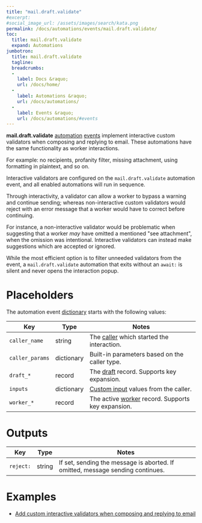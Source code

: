 ```yaml
---
title: "mail.draft.validate"
#excerpt: 
#social_image_url: /assets/images/search/kata.png
permalink: /docs/automations/events/mail.draft.validate/
toc:
  title: mail.draft.validate
  expand: Automations
jumbotron:
  title: mail.draft.validate
  tagline: 
  breadcrumbs:
  -
    label: Docs &raquo;
    url: /docs/home/
  -
    label: Automations &raquo;
    url: /docs/automations/
  -
    label: Events &raquo;
    url: /docs/automations/#events
---
```


**mail.draft.validate** [automation](/docs/automations/) [events](/docs/automations/#events) implement interactive custom validators when composing and replying to email. These automations have the same functionality as worker interactions.

For example: no recipients, profanity filter, missing attachment, using formatting in plaintext, and so on.

Interactive validators are configured on the `mail.draft.validate` automation event, and all enabled automations will run in sequence.

Through interactivity, a validator can allow a worker to bypass a warning and continue sending; whereas non-interactive custom validators would reject with an error message that a worker would have to correct before continuing.

For instance, a non-interactive validator would be problematic when suggesting that a worker *may* have omitted a mentioned "see attachment", when the omission was intentional. Interactive validators can instead make suggestions which are accepted or ignored.

While the most efficient option is to filter unneeded validators from the event, a `mail.draft.validate` automation that exits without an `await:` is silent and never opens the interaction popup.

# Placeholders

The automation event [dictionary](/docs/automations/#dictionaries) starts with the following values:

| Key | Type | Notes
|-|-|-
| `caller_name` | string | The [caller](#callers) which started the interaction.
| `caller_params` | dictionary | Built-in parameters based on the caller type.
| `draft_*` | record | The [draft](/docs/records/types/draft/) record. Supports key expansion.
| `inputs` | dictionary | [Custom input](/docs/automations/#inputs) values from the caller.
| `worker_*` | record | The active [worker](/docs/records/types/worker/) record. Supports key expansion.

# Outputs

| Key | Type | Notes
|-|-|-
|`reject:` | string | If set, sending the message is aborted. If omitted, message sending continues.

# Examples

* [Add custom interactive validators when composing and replying to email](https://github.com/cerb/cerb-release/discussions/36)